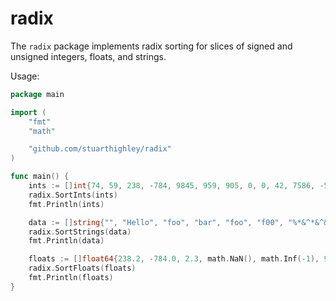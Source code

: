 # radix

The `radix` package implements radix sorting for slices of signed and unsigned integers, floats, and strings.

Usage:

```go
package main

import (
	"fmt"
	"math"

	"github.com/stuarthighley/radix"
)

func main() {
	ints := []int{74, 59, 238, -784, 9845, 959, 905, 0, 0, 42, 7586, -5467984, 7586}
	radix.SortInts(ints)
	fmt.Println(ints)

	data := []string{"", "Hello", "foo", "bar", "foo", "f00", "%*&^*&^&", "***"}
	radix.SortStrings(data)
	fmt.Println(data)

	floats := []float64{238.2, -784.0, 2.3, math.NaN(), math.Inf(-1), 9845.768, -959.7485, 7.8, 7.8}
	radix.SortFloats(floats)
	fmt.Println(floats)
}
```
